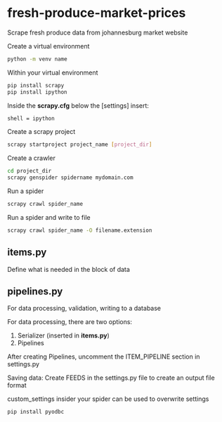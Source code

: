 # fresh-produce-market-prices

Scrape fresh produce data from johannesburg market website

Create a virtual environment

```bash
python -m venv name
```

Within your virtual environment

```bash
pip install scrapy 
pip install ipython
```

Inside the **scrapy.cfg** below the [settings]
insert:

```bash
shell = ipython
```

Create a scrapy project

```bash
scrapy startproject project_name [project_dir]
```

Create a crawler

```bash
cd project_dir
scrapy genspider spidername mydomain.com
```

Run a spider

```bash
scrapy crawl spider_name
```

Run a spider and write to file

```bash
scrapy crawl spider_name -O filename.extension
```

## items.py

Define what is needed in the block of data

## pipelines.py

For data processing, validation, writing to a database

For data processing, there are two options:

1. Serializer (inserted in **items.py**)
2. Pipelines

After creating Pipelines, uncomment the ITEM_PIPELINE section in settings.py

Saving data:
Create FEEDS in the settings.py file to create an output file format

custom_settings insider your spider can be used to overwrite settings

```bash
pip install pyodbc
```
